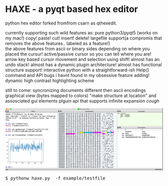 # HAXE - a pyqt based hex editor

python hex editor forked fromfrom csarn as qthexedit.

currently supporting such wild features as:
	pure python3/pyqt5 (works on my mac!)
	copy!
	paste!
	cut!
	insert!
	delete!
	largefile support(a compromis that removes the above features.. labeled as a feature!)	
	the above features from ascii or binary sides depending on where you placed the cursur!
	active/passive cursor so you can tell where you are!
	arrow key based cursor movement and selection using shift!
	almost has an undo stack!
	almost has a dynamic plugin architecture!
	almost has functional structure support!
	interactive python with a straightforward-ish Help() command and API
	bugs i havnt found in my obsessive feature adding!
	dynamic high contrast highlighting scheme 
	
still to come:
	syncronizing documents 
	different then ascii encodings
	graphical view (bytes mapped to colors)
	"make structure at location" and assosciated gui elements
	plguin api that supports infinite expansion *cough*

<img src="imgs/snap.png">

<pre>
$ pythonw haxe.py  -f example/testfile
</pre>
